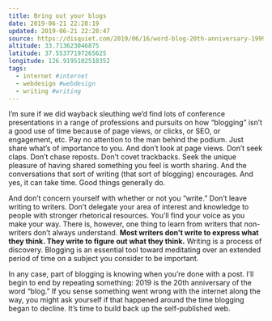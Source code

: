```yaml
---
title: Bring out your blogs
date: 2019-06-21 22:28:19
updated: 2019-06-21 22:28:47
source: https://disquiet.com/2019/06/16/word-blog-20th-anniversary-1999/
altitude: 33.713623046875
latitude: 37.55377197265625
longitude: 126.9195102518352
tags:
  - internet #internet
  - webdesign #webdesign
  - writing #writing
---
```

I’m sure if we did wayback sleuthing we’d find lots of conference presentations in a range of professions and pursuits on how “blogging” isn’t a good use of time because of page views, or clicks, or SEO, or engagement, etc. Pay no attention to the man behind the podium. Just share what’s of importance to you. And don’t look at page views. Don’t seek claps. Don’t chase reposts. Don’t covet trackbacks. Seek the unique pleasure of having shared something you feel is worth sharing. And the conversations that sort of writing (that sort of blogging) encourages. And yes, it can take time. Good things generally do.

And don’t concern yourself with whether or not you “write.” Don’t leave writing to writers. Don’t delegate your area of interest and knowledge to people with stronger rhetorical resources. You’ll find your voice as you make your way. There is, however, one thing to learn from writers that non-writers don’t always understand. __Most writers don’t write to express what they think. They write to figure out what they think.__ Writing is a process of discovery. Blogging is an essential tool toward meditating over an extended period of time on a subject you consider to be important.

In any case, part of blogging is knowing when you’re done with a post. I’ll begin to end by repeating something: 2019 is the 20th anniversary of the word “blog.” If you sense something went wrong with the internet along the way, you might ask yourself if that happened around the time blogging began to decline. It’s time to build back up the self-published web.